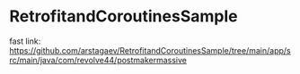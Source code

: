 # RetrofitandCoroutinesSample

fast link: https://github.com/arstagaev/RetrofitandCoroutinesSample/tree/main/app/src/main/java/com/revolve44/postmakermassive
